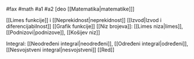 #fax #math #a1 #a2 [deo [[Matematika|matematike]]]
$\:$

[[Limes funkcije]] i [[Neprekidnost|neprekidnost]]
[[Izvod|Izvod i diferencijabilnost]]
[[Grafik funkcije]]
[[Niz brojeva]]: [[Limes niza|limes]], [[Podnizovi|podnizove]], [[Košijev niz]]

Integral: [[Neodređeni integral|neodređeni]], [[Određeni integral|određeni]], [[Nesvojstveni integral|nesvojstveni]]
[[Red]]